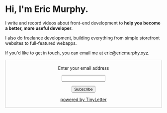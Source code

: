# Hi, I'm Eric Murphy.

I write and record videos about front-end development to **help you become a better, more useful developer**.

I also do freelance development, building everything from simple storefront websites to full-featured webapps.

If you'd like to get in touch, you can email me at [eric@ericmurphy.xyz](mailto:eric@ericmurphy.xyz).

<form style="border:1px solid #ccc;padding:3px;text-align:center;" action="https://tinyletter.com/ericmurphyxyz" method="post" target="popupwindow" onsubmit="window.open('https://tinyletter.com/ericmurphyxyz', 'popupwindow', 'scrollbars=yes,width=800,height=600');return true"><p><label for="tlemail">Enter your email address</label></p><p><input type="text" style="width:140px" name="email" id="tlemail" /></p><input type="hidden" value="1" name="embed"/><input type="submit" value="Subscribe" /><p><a href="https://tinyletter.com" target="_blank">powered by TinyLetter</a></p></form>

